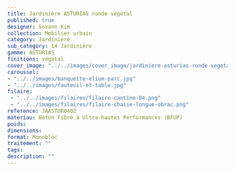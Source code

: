```yaml
---
title: Jardinière ASTURIAS ronde végétal
published: true
designer: Sovann Kim
collection: Mobilier urbain
category: Jardinière
sub_category: 14 Jardinière
gamme: ASTURIAS
finitions: végétal
cover_image: "../../images/cover_image/jardiniere-asturias-ronde-vegetal.jpg"
caroussel: 
- "../../images/banquette-elium-parc.jpg"
- "../../images/fauteuil-et-table.jpg"
filaire: 
 - "../../images/filaires/filaire-cantine-04.png"
 - "../../images/filaires/filaire-chaise-longue-obrac.png"
reference: JAASTUR0402
materiau: Béton Fibré à Ultra-hautes Performances (BFUP)
poids: 
dimensions: 
format: Monobloc
traitement: ""
tags: 
description: ""
---
```

